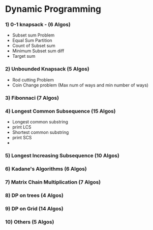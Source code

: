# Dynamic Programming

### 1) 0-1 knapsack - (6 Algos)
- Subset sum Problem
- Equal Sum Partition
- Count of Subset sum
- Minimum Subset sum diff
- Target sum

### 2) Unbounded Knapsack (5 Algos)
- Rod cutting Problem
- Coin Change problem (Max num of ways and min number of ways)

### 3) Fibonnaci (7 Algos)

### 4) Longest Common Subsequence (15 Algos)
- Longest common substring
- print LCS
- Shortest common substring
- print SCS
- 

### 5) Longest Increasing Subsequence (10 Algos)

### 6) Kadane's Algorithms (6 Algos)

### 7) Matrix Chain Multiplication (7 Algos)

### 8) DP on trees (4 Algos)

### 9) DP on Grid (14 Algos)

### 10) Others (5 Algos)
